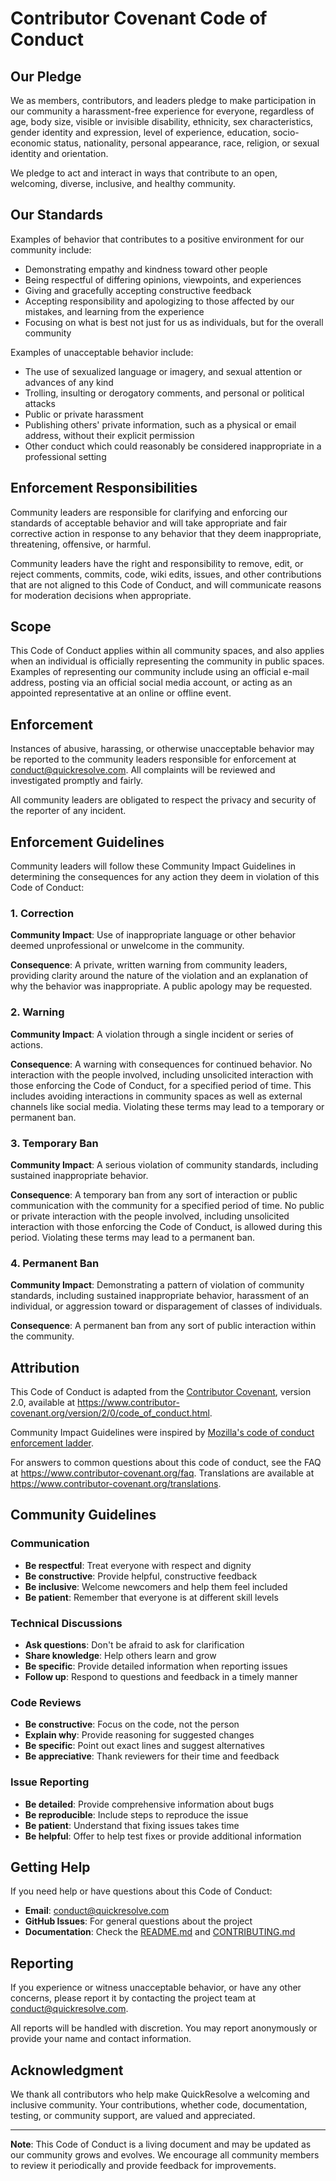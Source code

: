 # Contributor Covenant Code of Conduct

## Our Pledge

We as members, contributors, and leaders pledge to make participation in our
community a harassment-free experience for everyone, regardless of age, body
size, visible or invisible disability, ethnicity, sex characteristics, gender
identity and expression, level of experience, education, socio-economic status,
nationality, personal appearance, race, religion, or sexual identity
and orientation.

We pledge to act and interact in ways that contribute to an open, welcoming,
diverse, inclusive, and healthy community.

## Our Standards

Examples of behavior that contributes to a positive environment for our
community include:

* Demonstrating empathy and kindness toward other people
* Being respectful of differing opinions, viewpoints, and experiences
* Giving and gracefully accepting constructive feedback
* Accepting responsibility and apologizing to those affected by our mistakes,
  and learning from the experience
* Focusing on what is best not just for us as individuals, but for the
  overall community

Examples of unacceptable behavior include:

* The use of sexualized language or imagery, and sexual attention or
  advances of any kind
* Trolling, insulting or derogatory comments, and personal or political attacks
* Public or private harassment
* Publishing others' private information, such as a physical or email
  address, without their explicit permission
* Other conduct which could reasonably be considered inappropriate in a
  professional setting

## Enforcement Responsibilities

Community leaders are responsible for clarifying and enforcing our standards of
acceptable behavior and will take appropriate and fair corrective action in
response to any behavior that they deem inappropriate, threatening, offensive,
or harmful.

Community leaders have the right and responsibility to remove, edit, or reject
comments, commits, code, wiki edits, issues, and other contributions that are
not aligned to this Code of Conduct, and will communicate reasons for moderation
decisions when appropriate.

## Scope

This Code of Conduct applies within all community spaces, and also applies when
an individual is officially representing the community in public spaces.
Examples of representing our community include using an official e-mail address,
posting via an official social media account, or acting as an appointed
representative at an online or offline event.

## Enforcement

Instances of abusive, harassing, or otherwise unacceptable behavior may be
reported to the community leaders responsible for enforcement at
[conduct@quickresolve.com](mailto:conduct@quickresolve.com).
All complaints will be reviewed and investigated promptly and fairly.

All community leaders are obligated to respect the privacy and security of the
reporter of any incident.

## Enforcement Guidelines

Community leaders will follow these Community Impact Guidelines in determining
the consequences for any action they deem in violation of this Code of Conduct:

### 1. Correction

**Community Impact**: Use of inappropriate language or other behavior deemed
unprofessional or unwelcome in the community.

**Consequence**: A private, written warning from community leaders, providing
clarity around the nature of the violation and an explanation of why the
behavior was inappropriate. A public apology may be requested.

### 2. Warning

**Community Impact**: A violation through a single incident or series
of actions.

**Consequence**: A warning with consequences for continued behavior. No
interaction with the people involved, including unsolicited interaction with
those enforcing the Code of Conduct, for a specified period of time. This
includes avoiding interactions in community spaces as well as external channels
like social media. Violating these terms may lead to a temporary or
permanent ban.

### 3. Temporary Ban

**Community Impact**: A serious violation of community standards, including
sustained inappropriate behavior.

**Consequence**: A temporary ban from any sort of interaction or public
communication with the community for a specified period of time. No public or
private interaction with the people involved, including unsolicited interaction
with those enforcing the Code of Conduct, is allowed during this period.
Violating these terms may lead to a permanent ban.

### 4. Permanent Ban

**Community Impact**: Demonstrating a pattern of violation of community
standards, including sustained inappropriate behavior,  harassment of an
individual, or aggression toward or disparagement of classes of individuals.

**Consequence**: A permanent ban from any sort of public interaction within
the community.

## Attribution

This Code of Conduct is adapted from the [Contributor Covenant](https://www.contributor-covenant.org),
version 2.0, available at
https://www.contributor-covenant.org/version/2/0/code_of_conduct.html.

Community Impact Guidelines were inspired by [Mozilla's code of conduct
enforcement ladder](https://github.com/mozilla/diversity).

For answers to common questions about this code of conduct, see the FAQ at
https://www.contributor-covenant.org/faq. Translations are available at
https://www.contributor-covenant.org/translations.

## Community Guidelines

### Communication

- **Be respectful**: Treat everyone with respect and dignity
- **Be constructive**: Provide helpful, constructive feedback
- **Be inclusive**: Welcome newcomers and help them feel included
- **Be patient**: Remember that everyone is at different skill levels

### Technical Discussions

- **Ask questions**: Don't be afraid to ask for clarification
- **Share knowledge**: Help others learn and grow
- **Be specific**: Provide detailed information when reporting issues
- **Follow up**: Respond to questions and feedback in a timely manner

### Code Reviews

- **Be constructive**: Focus on the code, not the person
- **Explain why**: Provide reasoning for suggested changes
- **Be specific**: Point out exact lines and suggest alternatives
- **Be appreciative**: Thank reviewers for their time and feedback

### Issue Reporting

- **Be detailed**: Provide comprehensive information about bugs
- **Be reproducible**: Include steps to reproduce the issue
- **Be patient**: Understand that fixing issues takes time
- **Be helpful**: Offer to help test fixes or provide additional information

## Getting Help

If you need help or have questions about this Code of Conduct:

- **Email**: [conduct@quickresolve.com](mailto:conduct@quickresolve.com)
- **GitHub Issues**: For general questions about the project
- **Documentation**: Check the [README.md](README.md) and [CONTRIBUTING.md](CONTRIBUTING.md)

## Reporting

If you experience or witness unacceptable behavior, or have any other concerns,
please report it by contacting the project team at [conduct@quickresolve.com](mailto:conduct@quickresolve.com).

All reports will be handled with discretion. You may report anonymously or
provide your name and contact information.

## Acknowledgment

We thank all contributors who help make QuickResolve a welcoming and inclusive
community. Your contributions, whether code, documentation, testing, or
community support, are valued and appreciated.

---

**Note**: This Code of Conduct is a living document and may be updated as our
community grows and evolves. We encourage all community members to review it
periodically and provide feedback for improvements. 